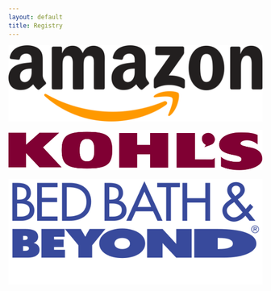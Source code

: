 ```yaml
---
layout: default
title: Registry
---
```


[![Amazon.com](/images/amazon.svg "Amazon.com")](https://www.amazon.com/wedding/beth-wirick-joseph-hendrix-vandalia-august-2017/registry/2K9BV9JRF4NIB)

[![Kohl's](/images/kohls.svg "Kohl's")](https://www.kohls.com/upgrade/gift_registry/kohlsgrw_home.jsp?section=list&listid=3308347)

[![Bed Bath & Beyond](/images/bed-bath-and-beyond.svg "Bed Bath & Beyond")](https://www.bedbathandbeyond.com/store/giftregistry/view_registry_guest.jsp?eventType=Wedding&registryId=544428377)

